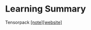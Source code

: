 # Learning Summary
Tensorpack [[note]](tensorpack.md)[[website]](https://tensorpack.readthedocs.io/tutorial/index.html#introduction)
